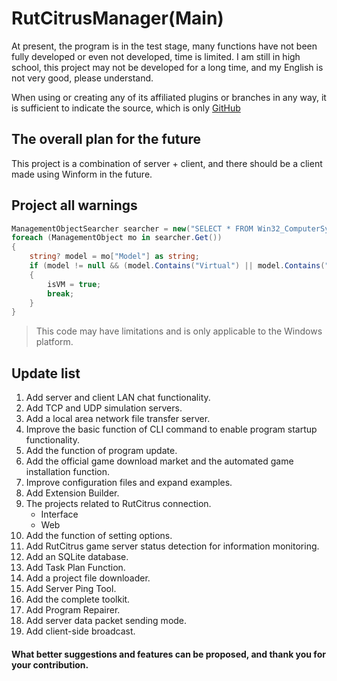 # RutCitrusManager(Main)
At present, the program is in the test stage, many functions have not been fully developed or even not developed, time is limited. I am still in high school, this project may not be developed for a long time, and my English is not very good, please understand.

When using or creating any of its affiliated plugins or branches in any way, it is sufficient to indicate the source, which is only [GitHub](https://github.com/psoloi/RutCitrusManager)

## The overall plan for the future
This project is a combination of server + client, and there should be a client made using Winform in the future.

## Project all warnings
```csharp
ManagementObjectSearcher searcher = new("SELECT * FROM Win32_ComputerSystem");
foreach (ManagementObject mo in searcher.Get())
{
    string? model = mo["Model"] as string;
    if (model != null && (model.Contains("Virtual") || model.Contains("VMware") || model.Contains("Xen") || model.Contains("KVM") || model.Contains("Hyper")))
    {
        isVM = true;
        break;
    }
}
```
> This code may have limitations and is only applicable to the Windows platform.

## Update list
1. Add server and client LAN chat functionality.
2. Add TCP and UDP simulation servers.
3. Add a local area network file transfer server.
4. Improve the basic function of CLI command to enable program startup functionality.
5. Add the function of program update.
6. Add the official game download market and the automated game installation function.
7. Improve configuration files and expand examples.
8. Add Extension Builder.
9. The projects related to RutCitrus connection.
    - Interface
    - Web
10. Add the function of setting options.
11. Add RutCitrus game server status detection for information monitoring.
12. Add an SQLite database.
13. Add Task Plan Function.
14. Add a project file downloader.
15. Add Server Ping Tool.
16. Add the complete toolkit.
17. Add Program Repairer.
18. Add server data packet sending mode.
19. Add client-side broadcast.


#### What better suggestions and features can be proposed, and thank you for your contribution.